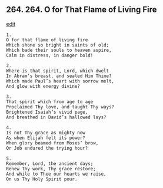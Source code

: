 
## 264.  264. O for That Flame of Living Fire
[edit](https://docs.google.com/document/d/1njzyc_CzXRykIxF6ixJHHKmr8000ik8M/edit?mode=html)






    1.
    O for that flame of living fire
    Which shone so bright in saints of old;
    Which bade their souls to heaven aspire,
    Calm in distress, in danger bold!

    2.
    Where is that spirit, Lord, which dwelt
    In Abram’s breast, and sealed Him Thine?
    Which made Paul’s heart with sorrow melt,
    And glow with energy divine?

    3.
    That spirit which from age to age
    Proclaimed Thy love, and taught Thy ways?
    Brightened Isaiah’s vivid page,
    And breathed in David’s hallowed lays?

    4.
    Is not Thy grace as mighty now
    As when Elijah felt its power?
    When glory beamed from Moses’ brow,
    Or Job endured the trying hour?

    5.
    Remember, Lord, the ancient days;
    Renew Thy work, Thy grace restore;
    And while to Thee our hearts we raise,
    On us Thy Holy Spirit pour.
